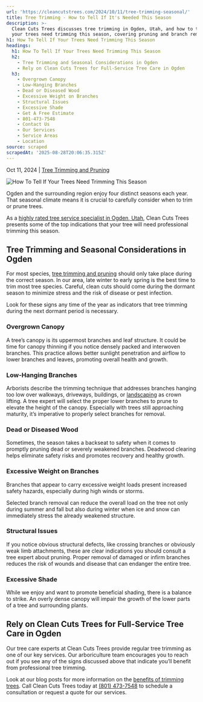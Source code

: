 ```yaml
---
url: 'https://cleancutstrees.com/2024/10/11/tree-trimming-seasonal/'
title: Tree Trimming - How to Tell If It's Needed This Season
description: >-
  Clean Cuts Trees discusses tree trimming in Ogden, Utah, and how to tell if
  your trees need trimming this season, covering pruning and branch removal.
h1: How To Tell If Your Trees Need Trimming This Season
headings:
  h1: How To Tell If Your Trees Need Trimming This Season
  h2:
    - Tree Trimming and Seasonal Considerations in Ogden
    - Rely on Clean Cuts Trees for Full-Service Tree Care in Ogden
  h3:
    - Overgrown Canopy
    - Low-Hanging Branches
    - Dead or Diseased Wood
    - Excessive Weight on Branches
    - Structural Issues
    - Excessive Shade
    - Get A Free Estimate
    - 801-473-7548
    - Contact Us
    - Our Services
    - Service Areas
    - Location
source: scraped
scrapedAt: '2025-08-28T20:06:35.315Z'
---
```

Oct 11, 2024 | [Tree Trimming and Pruning](https://cleancutstrees.com/category/tree-trimming-and-pruning/)

![How To Tell If Your Trees Need Trimming This Season](https://cleancutstrees.com/wp-content/uploads/tree-trimming-1080x600.jpg)

Ogden and the surrounding region enjoy four distinct seasons each year. That seasonal climate means it is crucial to carefully consider when to trim or prune trees.  

As a [highly rated tree service specialist in Ogden, Utah](https://cleancutstrees.com/service-areas/north-ogden-ut-tree-service/), Clean Cuts Trees presents some of the top indications that your tree will need professional trimming this season. 

## Tree Trimming and Seasonal Considerations in Ogden 

For most species, [tree trimming and pruning](https://cleancutstrees.com/2025/04/11/tree-trimming-vs-tree-pruning/) should only take place during the correct season. In our area, late winter to early spring is the best time to trim most tree species. Careful, clean cuts should come during the dormant season to minimize stress and the risk of disease or pest infection.

Look for these signs any time of the year as indicators that tree trimming during the next dormant period is necessary. 

### Overgrown Canopy

A tree’s canopy is its uppermost branches and leaf structure. It could be time for canopy thinning if you notice densely packed and interwoven branches. This practice allows better sunlight penetration and airflow to lower branches and leaves, promoting overall health and growth.

### Low-Hanging Branches

Arborists describe the trimming technique that addresses branches hanging too low over walkways, driveways, buildings, or [landscaping](https://en.wikipedia.org/wiki/Landscaping#:~:text=Landscaping%20refers%20to%20any%20activity,a%20beauty%20within%20the%20landscape.) as crown lifting. A tree expert will select the proper lower branches to prune to elevate the height of the canopy. Especially with trees still approaching maturity, it’s imperative to properly select branches for removal.  

### Dead or Diseased Wood

Sometimes, the season takes a backseat to safety when it comes to promptly pruning dead or severely weakened branches. Deadwood clearing helps eliminate safety risks and promotes recovery and healthy growth.  

### Excessive Weight on Branches

Branches that appear to carry excessive weight loads present increased safety hazards, especially during high winds or storms.

Selected branch removal can reduce the overall load on the tree not only during summer and fall but also during winter when ice and snow can immediately stress the already weakened structure. 

### Structural Issues

If you notice obvious structural defects, like crossing branches or obviously weak limb attachments, these are clear indications you should consult a tree expert about pruning. Proper removal of damaged or infirm branches reduces the risk of wounds and disease that can endanger the entire tree.  

### Excessive Shade

While we enjoy and want to promote beneficial shading, there is a balance to strike. An overly dense canopy will impair the growth of the lower parts of a tree and surrounding plants. 

## Rely on Clean Cuts Trees for Full-Service Tree Care in Ogden

Our tree care experts at Clean Cuts Trees provide regular tree trimming as one of our key services. Our arboriculture team encourages you to reach out if you see any of the signs discussed above that indicate you’ll benefit from professional tree trimming. 

Look at our blog posts for more information on the [benefits of trimming trees](https://cleancutstrees.com/2024/09/12/benefits-of-trimming-trees/). Call Clean Cuts Trees today at [(801) 473-7548](tel:8014737548) to schedule a consultation or request a quote for our services.
